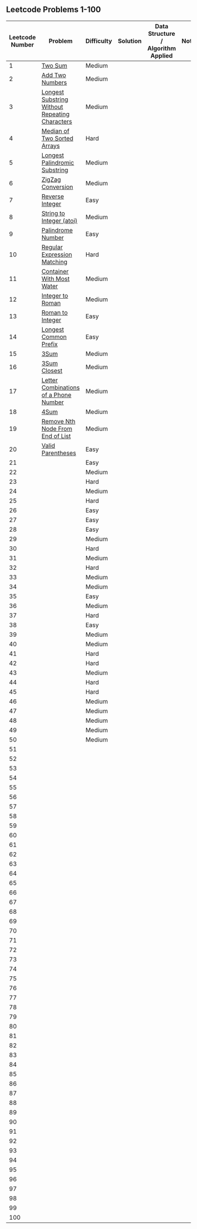 ## Leetcode Problems 1-100

| Leetcode Number | Problem | Difficulty | Solution | Data Structure / Algorithm Applied | Note |
|---|---|---|---|---|---|
| 1 | [Two Sum](https://leetcode.com/problems/two-sum/) | Medium | | | |
| 2 | [Add Two Numbers](https://leetcode.com/problems/add-two-numbers/) | Medium | | | |
| 3 | [Longest Substring Without Repeating Characters](https://leetcode.com/problems/longest-substring-without-repeating-characters/) | Medium | | | |
| 4 | [Median of Two Sorted Arrays](https://leetcode.com/problems/median-of-two-sorted-arrays/) | Hard | | | |
| 5 | [Longest Palindromic Substring](https://leetcode.com/problems/longest-palindromic-substring/) | Medium | | | |
| 6 | [ZigZag Conversion](https://leetcode.com/problems/zigzag-conversion/) | Medium | | | |
| 7 | [Reverse Integer](https://leetcode.com/problems/reverse-integer/) | Easy | | | |
| 8 | [String to Integer (atoi)](https://leetcode.com/problems/string-to-integer-atoi/) | Medium | | | |
| 9 | [Palindrome Number](https://leetcode.com/problems/palindrome-number/) | Easy | | | |
| 10 | [Regular Expression Matching](https://leetcode.com/problems/regular-expression-matching/) | Hard | | | |
| 11 | [Container With Most Water](https://leetcode.com/problems/container-with-most-water/) | Medium | | | |
| 12 | [Integer to Roman](https://leetcode.com/problems/integer-to-roman/) | Medium | | | |
| 13 | [Roman to Integer](https://leetcode.com/problems/roman-to-integer/) | Easy | | | |
| 14 | [Longest Common Prefix](https://leetcode.com/problems/longest-common-prefix/) | Easy | | | |
| 15 | [3Sum](https://leetcode.com/problems/3sum/) | Medium | | | |
| 16 | [3Sum Closest](https://leetcode.com/problems/3sum-closest/) | Medium | | | |
| 17 | [Letter Combinations of a Phone Number](https://leetcode.com/problems/letter-combinations-of-a-phone-number/) | Medium | | | |
| 18 | [4Sum](https://leetcode.com/problems/4sum/) | Medium | | | |
| 19 | [Remove Nth Node From End of List](https://leetcode.com/problems/remove-nth-node-from-end-of-list/) | Medium | | | |
| 20 | [Valid Parentheses](https://leetcode.com/problems/valid-parentheses/) | Easy | | | |
| 21 | | Easy | | | |
| 22 | | Medium | | | |
| 23 | | Hard | | | |
| 24 | | Medium | | | |
| 25 | | Hard | | | |
| 26 | | Easy | | | |
| 27 | | Easy | | | |
| 28 | | Easy | | | |
| 29 | | Medium | | | |
| 30 | | Hard | | | |
| 31 | | Medium | | | |
| 32 | | Hard | | | |
| 33 | | Medium | | | |
| 34 | | Medium | | | |
| 35 | | Easy | | | |
| 36 | | Medium | | | |
| 37 | | Hard | | | |
| 38 | | Easy | | | |
| 39 | | Medium | | | |
| 40 | | Medium | | | |
| 41 | | Hard | | | |
| 42 | | Hard | | | |
| 43 | | Medium | | | |
| 44 | | Hard | | | |
| 45 | | Hard | | | |
| 46 | | Medium | | | |
| 47 | | Medium | | | |
| 48 | | Medium | | | |
| 49 | | Medium | | | |
| 50 | | Medium | | | |
| 51 | | | | | |
| 52 | | | | | |
| 53 | | | | | |
| 54 | | | | | |
| 55 | | | | | |
| 56 | | | | | |
| 57 | | | | | |
| 58 | | | | | |
| 59 | | | | | |
| 60 | | | | | |
| 61 | | | | | |
| 62 | | | | | |
| 63 | | | | | |
| 64 | | | | | |
| 65 | | | | | |
| 66 | | | | | |
| 67 | | | | | |
| 68 | | | | | |
| 69 | | | | | |
| 70 | | | | | |
| 71 | | | | | |
| 72 | | | | | |
| 73 | | | | | |
| 74 | | | | | |
| 75 | | | | | |
| 76 | | | | | |
| 77 | | | | | |
| 78 | | | | | |
| 79 | | | | | |
| 80 | | | | | |
| 81 | | | | | |
| 82 | | | | | |
| 83 | | | | | |
| 84 | | | | | |
| 85 | | | | | |
| 86 | | | | | |
| 87 | | | | | |
| 88 | | | | | |
| 89 | | | | | |
| 90 | | | | | |
| 91 | | | | | |
| 92 | | | | | |
| 93 | | | | | |
| 94 | | | | | |
| 95 | | | | | |
| 96 | | | | | |
| 97 | | | | | |
| 98 | | | | | |
| 99 | | | | | |
| 100 | | | | | |
